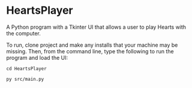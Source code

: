 # HeartsPlayer

A Python program with a Tkinter UI that allows a user to play Hearts with the computer. 

To run, clone project and make any installs that your machine may be missing. Then, from the command line, type the following to run the program and load the UI:

`cd HeartsPlayer`

`py src/main.py`
